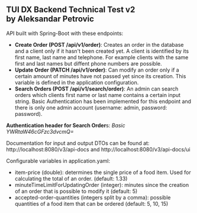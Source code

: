 ## TUI DX Backend Technical Test v2 <br> by Aleksandar Petrovic

API built with Spring-Boot with these endpoints:
* **Create Order (POST /api/v1/order)**: Creates an order in the database and a client only if it hasn't been created yet. A client is identified by its first name, last name and telephone. For example clients with the same first and last names but diffent phone numbers are possible.
* **Update Order (PATCH /api/v1/order)**: Can modify an order only if a certain amount of minutes have not passed yet since its creation. This variable is defined in the application configuration. 
* **Search Orders (POST /api/v1/search/order)**: An admin can search orders which clients first name or last name contains a certain input string. Basic Authentication has been implemented for this endpoint and there is only one admin account (username: admin, password: password).  

**Authentication header for Search Order**s: *Basic YWRtaW46cGFzc3dvcmQ=*

Documentation for input and output DTOs can be found at: http://localhost:8080/v3/api-docs and http://localhost:8080/v3/api-docs/ui

Configurable variables in application.yaml:
* item-price (double): determines the single price of a food item. Used for calculating the total of an order. (default: 1.33)
* minuteTimeLimitForUpdatingOrder (integer): minutes since the creation of an order that is possible to modify it (default: 5)
* accepted-order-quantities (integers split by a comma): possible quantities of a food item that can be ordered (default: 5, 10, 15)
